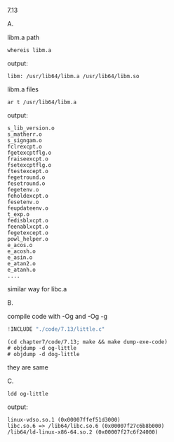 7.13

A.

libm.a path

    whereis libm.a

output:

    libm: /usr/lib64/libm.a /usr/lib64/libm.so

libm.a files

    ar t /usr/lib64/libm.a

output:

    s_lib_version.o
    s_matherr.o
    s_signgam.o
    fclrexcpt.o
    fgetexcptflg.o
    fraiseexcpt.o
    fsetexcptflg.o
    ftestexcept.o
    fegetround.o
    fesetround.o
    fegetenv.o
    feholdexcpt.o
    fesetenv.o
    feupdateenv.o
    t_exp.o
    fedisblxcpt.o
    feenablxcpt.o
    fegetexcept.o
    powl_helper.o
    e_acos.o
    e_acosh.o
    e_asin.o
    e_atan2.o
    e_atanh.o
    ....

similar way for libc.a

B.

compile code with -Og and -Og -g

```c
!INCLUDE "./code/7.13/little.c"
```

    (cd chapter7/code/7.13; make && make dump-exe-code)
    # objdump -d og-little
    # objdump -d dog-little

they are same

C.

    ldd og-little

output:

    linux-vdso.so.1 (0x00007ffef51d3000)
    libc.so.6 => /lib64/libc.so.6 (0x00007f27c6b8b000)
    /lib64/ld-linux-x86-64.so.2 (0x00007f27c6f24000)

